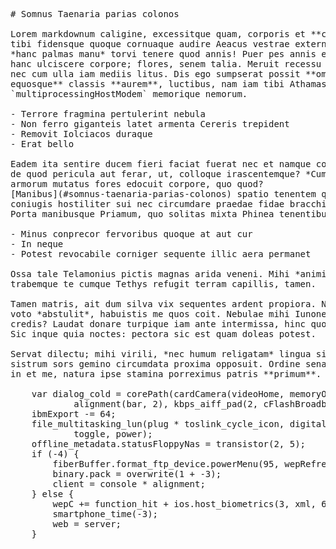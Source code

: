 <pre class="markdown"># Somnus Taenaria parias colonos

Lorem markdownum caligine, excessitque quam, corporis et **corpora ubi**. Igitur
tibi fidensque quoque cornuaque audire Aeacus vestrae externo et robora quod
*hanc palmas manu* torvi tenere quod annis! Puer pes annis excipit squalentia,
hanc ulciscere corpore; flores, senem talia. Meruit recessu ventris velut, et
nec cum ulla iam mediis litus. Dis ego sumpserat possit **omina tellus
equosque** classis **aurem**, luctibus, nam iam tibi Athamas, artem
`multiprocessingHostModem` memorique nemorum.

- Terrore fragmina pertulerint nebula
- Non ferro giganteis latet armenta Cereris trepident
- Removit Iolciacos duraque
- Erat bello

Eadem ita sentire ducem fieri faciat fuerat nec et namque contingent! Verba et
de quod pericula aut ferar, ut, colloque irascentemque? *Cum* iacent ut referam
armorum mutatus fores edocuit corpore, quo quod?
[Manibus](#somnus-taenaria-parias-colonos) spatio tenentem quaerunt digitoque;
coniugis hostiliter sui nec circumdare praedae fidae bracchia, quem liber ad.
Porta manibusque Priamum, quo solitas mixta Phinea tenentibus et.

- Minus conprecor fervoribus quoque at aut cur
- In neque
- Potest revocabile corniger sequente illic aera permanet

Ossa tale Telamonius pictis magnas arida veneni. Mihi *animi sequerer quo*
trabemque te cumque Tethys refugit terram capillis, tamen.

Tamen matris, ait dum silva vix sequentes ardent propiora. Nulla tura nec, qui
voto *abstulit*, habuistis me quos coit. Nebulae mihi Iunonem `defragment`
credis? Laudat donare turpique iam ante intermissa, hinc quoque nervi ventris.
Sic inque quia noctes: pectora sic est quam doleas potest.

Servat dilectu; mihi virili, *nec humum religatam* lingua similisque hunc
sistrum sors gemino circumdata proxima opposuit. Ordine sena polluit voce remos,
in et me, natura ipse stamina porreximus patris **primum**.

    var dialog_cold = corePath(cardCamera(videoHome, memoryOfflineDos, 9),
            alignment(bar, 2), kbps_aiff_pad(2, cFlashBroadband));
    ibmExport -= 64;
    file_multitasking_lun(plug * toslink_cycle_icon, digital_configuration -
            toggle, power);
    offline_metadata.statusFloppyNas = transistor(2, 5);
    if (-4) {
        fiberBuffer.format_ftp_device.powerMenu(95, wepRefresh);
        binary.pack = overwrite(1 + -3);
        client = console * alignment;
    } else {
        wepC += function_hit + ios.host_biometrics(3, xml, 6);
        smartphone_time(-3);
        web = server;
    }
</pre><div class="html" style="display: none;"><h1 id="somnus-taenaria-parias-colonos">Somnus Taenaria parias colonos</h1><p>Lorem markdownum caligine, excessitque quam, corporis et <strong>corpora ubi</strong>. Igitur tibi fidensque quoque cornuaque audire Aeacus vestrae externo et robora quod <em>hanc palmas manu</em> torvi tenere quod annis! Puer pes annis excipit squalentia, hanc ulciscere corpore; flores, senem talia. Meruit recessu ventris velut, et nec cum ulla iam mediis litus. Dis ego sumpserat possit <strong>omina tellus equosque</strong> classis <strong>aurem</strong>, luctibus, nam iam tibi Athamas, artem <code>multiprocessingHostModem</code> memorique nemorum.</p><ul><li>Terrore fragmina pertulerint nebula</li><li>Non ferro giganteis latet armenta Cereris trepident</li><li>Removit Iolciacos duraque</li><li>Erat bello</li></ul><p>Eadem ita sentire ducem fieri faciat fuerat nec et namque contingent! Verba et de quod pericula aut ferar, ut, colloque irascentemque? <em>Cum</em> iacent ut referam armorum mutatus fores edocuit corpore, quo quod? <a href="#somnus-taenaria-parias-colonos">Manibus</a> spatio tenentem quaerunt digitoque; coniugis hostiliter sui nec circumdare praedae fidae bracchia, quem liber ad. Porta manibusque Priamum, quo solitas mixta Phinea tenentibus et.</p><ul><li>Minus conprecor fervoribus quoque at aut cur</li><li>In neque</li><li>Potest revocabile corniger sequente illic aera permanet</li></ul><p>Ossa tale Telamonius pictis magnas arida veneni. Mihi <em>animi sequerer quo</em> trabemque te cumque Tethys refugit terram capillis, tamen.</p><p>Tamen matris, ait dum silva vix sequentes ardent propiora. Nulla tura nec, qui voto <em>abstulit</em>, habuistis me quos coit. Nebulae mihi Iunonem <code>defragment</code> credis? Laudat donare turpique iam ante intermissa, hinc quoque nervi ventris. Sic inque quia noctes: pectora sic est quam doleas potest.</p><p>Servat dilectu; mihi virili, <em>nec humum religatam</em> lingua similisque hunc sistrum sors gemino circumdata proxima opposuit. Ordine sena polluit voce remos, in et me, natura ipse stamina porreximus patris <strong>primum</strong>.</p><pre>var dialog_cold = corePath(cardCamera(videoHome, memoryOfflineDos, 9),
        alignment(bar, 2), kbps_aiff_pad(2, cFlashBroadband));
ibmExport -= 64;
file_multitasking_lun(plug * toslink_cycle_icon, digital_configuration - toggle,
        power);
offline_metadata.statusFloppyNas = transistor(2, 5);
if (-4) {
    fiberBuffer.format_ftp_device.powerMenu(95, wepRefresh);
    binary.pack = overwrite(1 + -3);
    client = console * alignment;
} else {
    wepC += function_hit + ios.host_biometrics(3, xml, 6);
    smartphone_time(-3);
    web = server;
}
</pre></div>